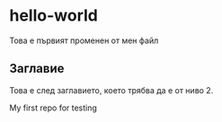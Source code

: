 # hello-world


Това е първият променен от мен файл

## Заглавие

Това е след заглавието, което трябва да е от ниво 2.


My first repo for testing

